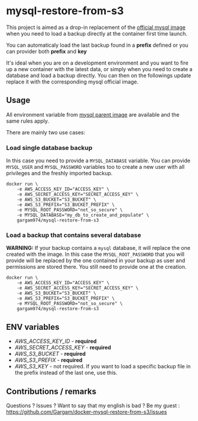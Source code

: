 # mysql-restore-from-s3

This project is aimed as a drop-in replacement of the [official mysql image](https://hub.docker.com/_/mysql/) when you need to load a backup directly at the container first time launch.

You can automaticaly load the last backup found in a **prefix** defined or you can provider both **prefix** and **key**

It's ideal when you are on a development environment and you want to fire up a new container with the latest data, or simply when you need to create a database and load a backup directly. You can then on the followings update replace it with the corresponding mysql official image.

## Usage

All environment variable from [mysql parent image](https://hub.docker.com/_/mysql/) are available and the same rules apply.

There are mainly two use cases:

### Load single database backup

In this case you need to provide a `MYSQL_DATABASE` variable.
You can provide `MYSQL_USER` and `MYSQL_PASSWORD` variables too to create a new user with all privileges and the freshly imported backup.

```
docker run \
	-e AWS_ACCESS_KEY_ID="ACCESS_KEY" \
	-e AWS_SECRET_ACCESS_KEY="SECRET_ACCESS_KEY" \
	-e AWS_S3_BUCKET="S3_BUCKET" \
	-e AWS_S3_PREFIX="S3_BUCKET_PREFIX" \
	-e MYSQL_ROOT_PASSWORD="not_so_secure" \
	-e MYSQL_DATABASE="my_db_to_create_and_populate" \
	gargam974/mysql-restore-from-s3
```

### Load a backup that contains several database

**WARNING:** If your backup contains a `mysql` database, it will replace the one created with the image. In this case the `MYSQL_ROOT_PASSWORD` that you will provide will be replaced by the one contained in your backup as
user and permissions are stored there. You still need to provide one at the creation.

```
docker run \
	-e AWS_ACCESS_KEY_ID="ACCESS_KEY" \
	-e AWS_SECRET_ACCESS_KEY="SECRET_ACCESS_KEY" \
	-e AWS_S3_BUCKET="S3_BUCKET" \
	-e AWS_S3_PREFIX="S3_BUCKET_PREFIX" \
	-e MYSQL_ROOT_PASSWORD="not_so_secure" \
	gargam974/mysql-restore-from-s3
```

## ENV variables

* *AWS\_ACCESS\_KEY_ID* - **required**
* *AWS\_SECRET\_ACCESS_KEY* - **required**
* *AWS\_S3\_BUCKET* - **required**
* *AWS\_S3\_PREFIX* - **required**
* *AWS\_S3\_KEY* - not required. If you want to load a specific backup file in the prefix instead of the last one, use this.

## Contributions / remarks

Questions ? Issues ? Want to say that my english is bad ? Be my guest :  
https://github.com/Gargam/docker-mysql-restore-from-s3/issues

